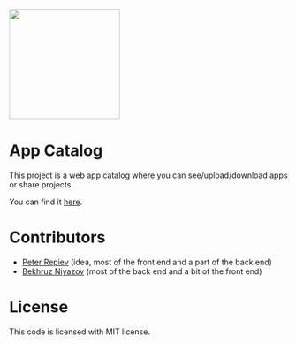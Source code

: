 <img src="https://i.imgur.com/Agy35mN.png" width="200">

# App Catalog
This project is a web app catalog where you can see/upload/download apps or share projects.

You can find it <a target="_blank" href="https://ac2d0.herokuapp.com/">here</a>.
# Contributors
- [Peter Repiev](https://github.com/Potriashka) (idea, most of the front end and a part of the back end)
- [Bekhruz Niyazov](https://github.com/BekhruzSNiyazov) (most of the back end and a bit of the front end)
# License
This code is licensed with MIT license.
